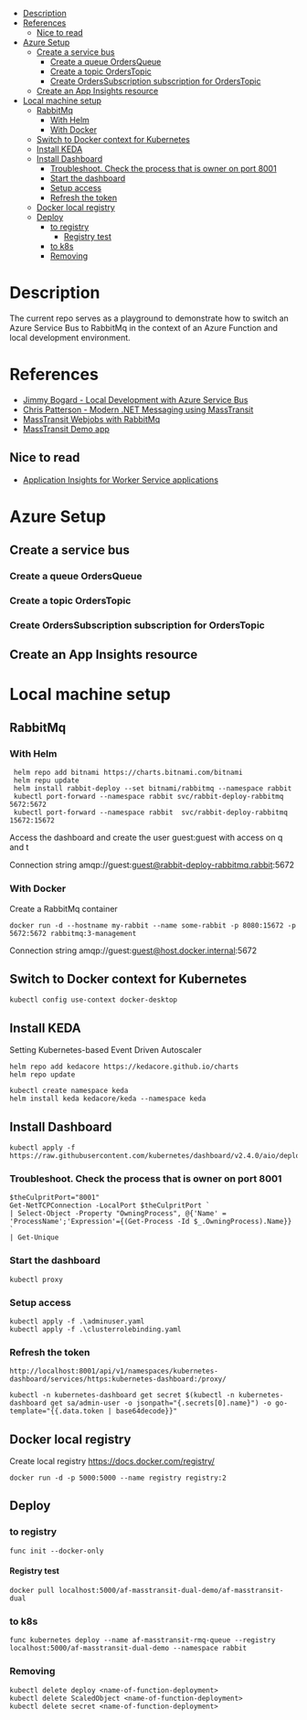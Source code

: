 - [Description](#description)
- [References](#references)
  - [Nice to read](#nice-to-read)
- [Azure Setup](#azure-setup)
  - [Create a service bus](#create-a-service-bus)
    - [Create a queue OrdersQueue](#create-a-queue-ordersqueue)
    - [Create a topic OrdersTopic](#create-a-topic-orderstopic)
    - [Create OrdersSubscription subscription for OrdersTopic](#create-orderssubscription-subscription-for-orderstopic)
  - [Create an App Insights resource](#create-an-app-insights-resource)
- [Local machine setup](#local-machine-setup)
  - [RabbitMq](#rabbitmq)
    - [With Helm](#with-helm)
    - [With Docker](#with-docker)
  - [Switch to Docker context for Kubernetes](#switch-to-docker-context-for-kubernetes)
  - [Install KEDA](#install-keda)
  - [Install Dashboard](#install-dashboard)
    - [Troubleshoot. Check the process that is owner on port 8001](#troubleshoot-check-the-process-that-is-owner-on-port-8001)
    - [Start the dashboard](#start-the-dashboard)
    - [Setup access](#setup-access)
    - [Refresh the token](#refresh-the-token)
  - [Docker local registry](#docker-local-registry)
  - [Deploy](#deploy)
    - [to registry](#to-registry)
      - [Registry test](#registry-test)
    - [to k8s](#to-k8s)
    - [Removing](#removing)

# Description

The current repo serves as a playground to demonstrate how to switch an Azure Service Bus to RabbitMq in the context of an Azure Function and local development environment.

# References

- [Jimmy Bogard - Local Development with Azure Service Bus](https://jimmybogard.com/local-development-with-azure-service-bus/)
- [Chris Patterson - Modern .NET Messaging using MassTransit](https://www.youtube.com/watch?v=jQNQDLv7QmU)
- [MassTransit Webjobs with RabbitMq](https://github.com/matei-tm/MassTransit/tree/webjobs-rabbitmq-integration)
- [MassTransit Demo app](https://github.com/matei-tm-csv/AzureFunction.Demo/tree/develop)

## Nice to read

- [Application Insights for Worker Service applications](https://docs.microsoft.com/en-us/azure/azure-monitor/app/worker-service)

# Azure Setup

## Create a service bus

### Create a queue OrdersQueue
### Create a topic OrdersTopic
### Create OrdersSubscription subscription for OrdersTopic

## Create an App Insights resource



# Local machine setup

## RabbitMq

### With Helm

```
 helm repo add bitnami https://charts.bitnami.com/bitnami
 helm repu update 
 helm install rabbit-deploy --set bitnami/rabbitmq --namespace rabbit
 kubectl port-forward --namespace rabbit svc/rabbit-deploy-rabbitmq 5672:5672
 kubectl port-forward --namespace rabbit  svc/rabbit-deploy-rabbitmq 15672:15672
```

Access the dashboard and create the user guest:guest with access on q and t

Connection string amqp://guest:guest@rabbit-deploy-rabbitmq.rabbit:5672

### With Docker

Create a RabbitMq container

```
docker run -d --hostname my-rabbit --name some-rabbit -p 8080:15672 -p 5672:5672 rabbitmq:3-management
```

Connection string amqp://guest:guest@host.docker.internal:5672

## Switch to Docker context for Kubernetes

```
kubectl config use-context docker-desktop
```

## Install KEDA

Setting Kubernetes-based Event Driven Autoscaler

```
helm repo add kedacore https://kedacore.github.io/charts
helm repo update

kubectl create namespace keda
helm install keda kedacore/keda --namespace keda
```

## Install Dashboard

```
kubectl apply -f https://raw.githubusercontent.com/kubernetes/dashboard/v2.4.0/aio/deploy/recommended.yaml
```


### Troubleshoot. Check the process that is owner on port 8001

```
$theCulpritPort="8001"
Get-NetTCPConnection -LocalPort $theCulpritPort `
| Select-Object -Property "OwningProcess", @{'Name' = 'ProcessName';'Expression'={(Get-Process -Id $_.OwningProcess).Name}} `
| Get-Unique
```

### Start the dashboard

```
kubectl proxy
```

### Setup access

```
kubectl apply -f .\adminuser.yaml
kubectl apply -f .\clusterrolebinding.yaml
```

### Refresh the token

```
http://localhost:8001/api/v1/namespaces/kubernetes-dashboard/services/https:kubernetes-dashboard:/proxy/
```

```
kubectl -n kubernetes-dashboard get secret $(kubectl -n kubernetes-dashboard get sa/admin-user -o jsonpath="{.secrets[0].name}") -o go-template="{{.data.token | base64decode}}"
```

## Docker local registry

Create local registry 
https://docs.docker.com/registry/

```
docker run -d -p 5000:5000 --name registry registry:2
```

## Deploy

### to registry

```
func init --docker-only
```

#### Registry test

```
docker pull localhost:5000/af-masstransit-dual-demo/af-masstransit-dual
```

### to k8s

```
func kubernetes deploy --name af-masstransit-rmq-queue --registry localhost:5000/af-masstransit-dual-demo --namespace rabbit
```

### Removing

```
kubectl delete deploy <name-of-function-deployment>
kubectl delete ScaledObject <name-of-function-deployment>
kubectl delete secret <name-of-function-deployment>
```


